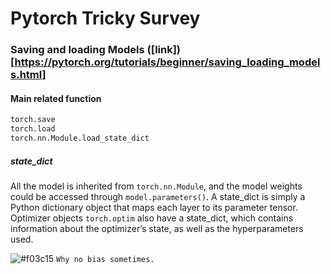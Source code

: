 # Pytorch Tricky Survey

### Saving and loading Models (\[link\])[https://pytorch.org/tutorials/beginner/saving_loading_models.html]
#### Main related function

```python
torch.save
torch.load
torch.nn.Module.load_state_dict
```

##### state_dict
All the model is inherited from ```torch.nn.Module```, and the model weights could be accessed through ```model.parameters()```. A state_dict is simply a Python dictionary object that maps each layer to its parameter tensor. Optimizer objects ```torch.optim``` also have a state_dict, which contains information about the optimizer’s state, as well as the hyperparameters used.

![#f03c15](https://placehold.it/15/f03c15/000000?text=+) `Why no bias sometimes.`
